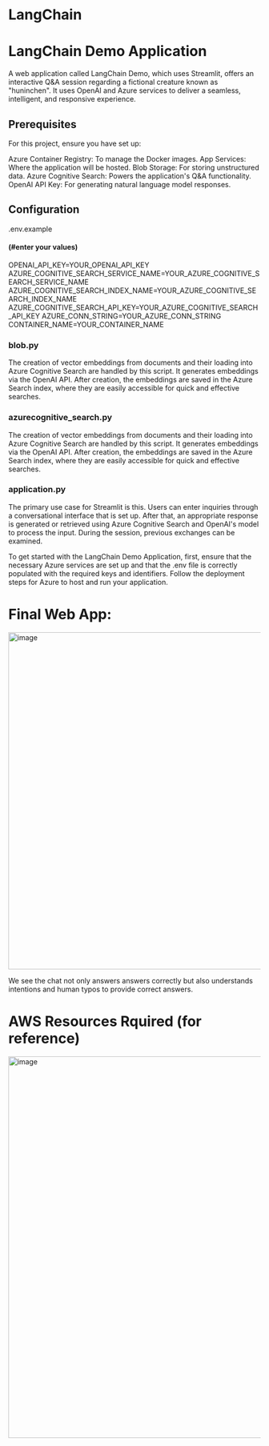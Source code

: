 # LangChain
# LangChain Demo Application

A web application called LangChain Demo, which uses Streamlit, offers an interactive Q&A session regarding a fictional creature known as "huninchen". It uses OpenAI and Azure services to deliver a seamless, intelligent, and responsive experience.



## Prerequisites

For this project, ensure you have set up:

Azure Container Registry: To manage the Docker images.
App Services: Where the application will be hosted.
Blob Storage: For storing unstructured data.
Azure Cognitive Search: Powers the application's Q&A functionality.
OpenAI API Key: For generating natural language model responses.


## Configuration
.env.example

#### (#enter your values)
OPENAI_API_KEY=YOUR_OPENAI_API_KEY
AZURE_COGNITIVE_SEARCH_SERVICE_NAME=YOUR_AZURE_COGNITIVE_SEARCH_SERVICE_NAME
AZURE_COGNITIVE_SEARCH_INDEX_NAME=YOUR_AZURE_COGNITIVE_SEARCH_INDEX_NAME
AZURE_COGNITIVE_SEARCH_API_KEY=YOUR_AZURE_COGNITIVE_SEARCH_API_KEY
AZURE_CONN_STRING=YOUR_AZURE_CONN_STRING
CONTAINER_NAME=YOUR_CONTAINER_NAME


### blob.py
The creation of vector embeddings from documents and their loading into Azure Cognitive Search are handled by this script. It generates embeddings via the OpenAI API. After creation, the embeddings are saved in the Azure Search index, where they are easily accessible for quick and effective searches.

### azurecognitive_search.py
The creation of vector embeddings from documents and their loading into Azure Cognitive Search are handled by this script. It generates embeddings via the OpenAI API. After creation, the embeddings are saved in the Azure Search index, where they are easily accessible for quick and effective searches.

### application.py
The primary use case for Streamlit is this. Users can enter inquiries through a conversational interface that is set up. After that, an appropriate response is generated or retrieved using Azure Cognitive Search and OpenAI's model to process the input. During the session, previous exchanges can be examined.



To get started with the LangChain Demo Application, first, ensure that the necessary Azure services are set up and that the .env file is correctly populated with the required keys and identifiers. Follow the deployment steps for Azure to host and run your application.

# Final Web App:

<img width="674" alt="image" src="https://github.com/Neelansh01/LangChain/assets/39853942/401a234a-d5fc-40d3-b117-725fc0fb70fb">

We see the chat not only answers answers correctly but also understands intentions and human typos to provide correct answers.



# AWS Resources Rquired (for reference)

<img width="763" alt="image" src="https://github.com/Neelansh01/LangChain/assets/39853942/3ef874e7-8076-4508-844e-2e5657a41f47">

